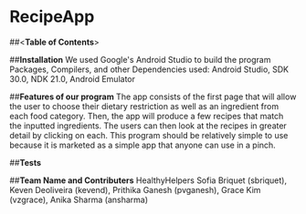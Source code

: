 # RecipeApp
##<**Table of Contents**>

##**Installation**
We used Google's Android Studio to build the program
Packages, Compilers, and other Dependencies used:
   Android Studio, SDK 30.0, NDK 21.0, Android Emulator
    
##**Features of our program**
The app consists of the first page that will allow the user to choose their dietary restriction as well as an ingredient from each food category. Then, the app will produce a few recipes that match the inputted ingredients. The users can then look at the recipes in greater detail by clicking on each. This program should be relatively simple to use because it is marketed as a simple app that anyone can use in a pinch.
  
##**Tests**

##**Team Name and Contributers**
HealthyHelpers
Sofia Briquet (sbriquet), Keven Deoliveira (kevend), Prithika Ganesh (pvganesh), Grace Kim (vzgrace), Anika Sharma (ansharma)

